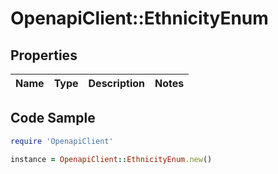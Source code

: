 # OpenapiClient::EthnicityEnum

## Properties

Name | Type | Description | Notes
------------ | ------------- | ------------- | -------------

## Code Sample

```ruby
require 'OpenapiClient'

instance = OpenapiClient::EthnicityEnum.new()
```


